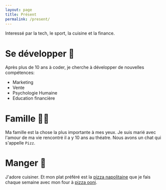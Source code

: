 ```yaml
---
layout: page
title: Présent
permalink: /present/
---
```


Interessé par la tech, le sport, la cuisine et la finance.

# Se développer 🌱

Après plus de 10 ans à coder, je cherche à développer de nouvelles compétences:

- Marketing
- Vente
- Psychologie Humaine
- Education financière

# Famille 👰😸

Ma famille est la chose la plus importante à mes yeux. Je suis marié avec l'amour de ma vie rencontré il a y 10 ans au théatre. Nous avons un chat qui s'appelle `Pizz`.

# Manger 🍕

J'adore cuisiner. Et mon plat préféré est la [pizza napolitaine](https://www.google.com/search?tbm=isch&sxsrf=ACYBGNRZ6lYmizxoRqjq2_FvqdkJyctEDg%3A1573512106638&source=hp&biw=1440&bih=730&ei=quPJXbarJI6d5wKE94_wBw&q=neapolitan+pizza) que je fais chaque semaine avec mon four à [pizza ooni](https://ooni.com/products/ooni-koda-16).
